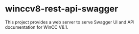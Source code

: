 # winccv8-rest-api-swagger
This project provides a web server to serve Swagger UI and API documentation for WinCC V8.1.

